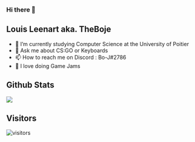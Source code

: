 ### Hi there 👋 
## Louis Leenart aka. TheBoje

- 🔭 I’m currently studying Computer Science at the University of Poitier
- 💬 Ask me about CS:GO or Keyboards
- 📫 How to reach me on Discord : Bo-J#2786
- 🎯 I love doing Game Jams 


## Github Stats
<a href="https://github-readme-stats.vercel.app/api?username=TheBoje&show_icons=true&theme=dark&count_private=true">
  <img align="center" src="https://github-readme-stats.vercel.app/api?username=TheBoje&show_icons=true&theme=dark&count_private=true" />
</a>

## Visitors
![visitors](https://visitor-badge.glitch.me/badge?page_id=TheBoje)